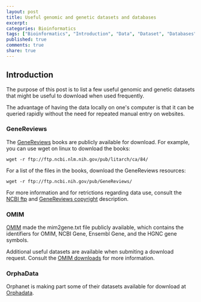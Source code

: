 ```yaml
---
layout: post
title: Useful genomic and genetic datasets and databases
excerpt:
categories: Bioinformatics
tags: ["Bioinformatics", "Introduction", "Data", "Dataset", "Databases" , "Resources"]
published: true
comments: true
share: true
---
```


## Introduction

The purpose of this post is to list a few useful genomic and genetic datasets that might be useful to download when used frequently.

The advantage of having the data locally on one's computer is that it can be queried rapidly without the need for repeated manual entry on websites.

### GeneReviews

The [GeneReviews](https://www.ncbi.nlm.nih.gov/books/NBK1116/) books are publicly available for download. For example, you can use wget on linux to download the books:

```
wget -r ftp://ftp.ncbi.nlm.nih.gov/pub/litarch/ca/84/
```

For a list of the files in the books, download the GeneReviews resources:

```
wget -r ftp://ftp.ncbi.nih.gov/pub/GeneReviews/
```

For more information and for retrictions regarding data use, consult the [NCBI ftp](https://www.ncbi.nlm.nih.gov/books/about/ftp/) and [GeneReviews copyright](https://www.ncbi.nlm.nih.gov/books/NBK138602/) description.

### OMIM

[OMIM](https://www.omim.org/) made the mim2gene.txt file publicly available, which contains the identifiers for OMIM, NCBI Gene, Ensembl Gene, and the HGNC gene symbols.

Additional useful datasets are available when submiting a download request. Consult the [OMIM downloads](https://www.omim.org/downloads/) for more information.

### OrphaData

Orphanet is making part some of their datasets available for download at [Orphadata](http://www.orphadata.org/cgi-bin/index.php).
